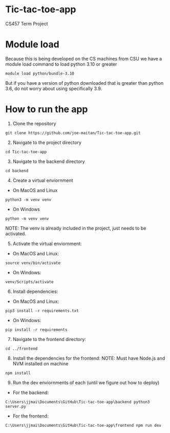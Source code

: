 # Tic-tac-toe-app
CS457 Term Project

# Module load
Because this is being developed on the CS machines from CSU we have a module load command to load python 3.10 or greater
```
module load python/bundle-3.10
```

But if you have a version of python downloaded that is greater than python 3.6, do not worry about using specifically 3.9.

# How to run the app
1. Clone the repository
```
git clone https://github.com/joe-maitan/Tic-tac-toe-app.git
```

2. Navigate to the project directory
```
cd Tic-tac-toe-app
```

3. Navigate to the backend directory
```
cd backend
```

4. Create a virtual enviornment
* On MacOS and Linux
```
python3 -m venv venv
```

* On Windows
```
python -m venv venv
```

NOTE: The venv is already included in the project, just needs to be activated.

5. Activate the virtual enviornment:
* On MacOS and Linux:
```
source venv/bin/activate
```

* On Windows:
```
venv/Scripts/activate
```

6. Install dependencies:
* On MacOS and Linux:
```
pip3 install -r requirements.txt
```

* On Windows:
```
pip install -r requirements
```

7. Navigate to the frontend directory:
```
cd ../frontend
```

8. Install the dependencies for the frontend:
NOTE: Must have Node.js and NVM installed on machine
```
npm install
```

9. Run the dev enviornments of each (until we figure out how to deploy)
* For the backend:
```
C:\Users\jjmai\Documents\GitHub\Tic-tac-toe-app\backend python3 server.py
```
* For the frontend:
```
C:\Users\jjmai\Documents\GitHub\Tic-tac-toe-app\frontend npm run dev
```


